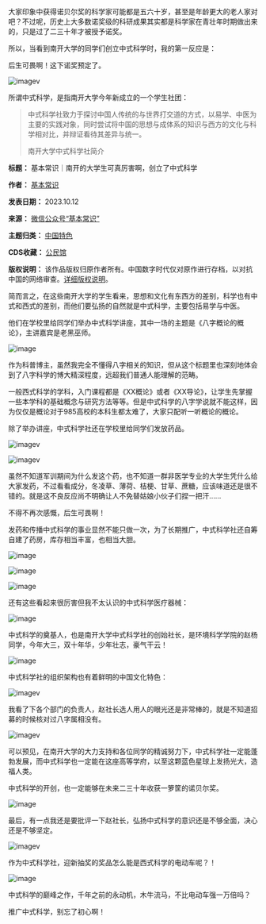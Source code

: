 大家印象中获得诺贝尔奖的科学家可能都是五六十岁，甚至是年龄更大的老人家对吧？不过呢，历史上大多数诺奖级的科研成果其实都是科学家在青壮年时期做出来的，只是过了二三十年才被授予诺奖。


所以，当看到南开大学的同学们创立中式科学时，我的第一反应是：


后生可畏啊！这下诺奖预定了。


![imagev](https://chinadigitaltimes.net/chinese/files/2023/10/post-701065-6527a9ea1c6ff.)


所谓中式科学，是指南开大学今年新成立的一个学生社团：



> 
> 中式科学社致力于探讨中国人传统的与世界打交道的方式，以易学、中医为主要的实践对象，同时尝试将中国的思想与成体系的知识与西方的文化与科学相对比，并辩证看待其差异与统一。
> 
> 
> 南开大学中式科学社简介
> 
> 
> 




**标题：** 基本常识｜南开的大学生可真厉害啊，创立了中式科学  

**作者：** [基本常识](https://chinadigitaltimes.net/space/基本常识)  

**发表日期：** 2023.10.12  

**来源：** [微信公众号“基本常识”](https://mp.weixin.qq.com/s/QXpNpjKOw181lAJ6_OntbQ)  

**主题归类：** [中国特色](https://chinadigitaltimes.net/space/中国特色)  

**CDS收藏：** [公民馆](https://chinadigitaltimes.net/space/%E5%85%AC%E6%B0%91%E9%A6%86)  

**版权说明：** 该作品版权归原作者所有。中国数字时代仅对原作进行存档，以对抗中国的网络审查。[详细版权说明](https://chinadigitaltimes.net/chinese/copyright)。


简而言之，在这些南开大学的学生看来，思想和文化有东西方的差别，科学也有中式和西式的差别，而他们要弘扬的自然就是中式科学，主要包括易学与中医。


他们在学校里给同学们举办中式科学讲座，其中一场的主题是《八字概论的概论》，主讲嘉宾是老黑巫师。


![image](https://chinadigitaltimes.net/chinese/files/2023/10/post-701065-6527a9ea23e5e.)


作为科普博主，虽然我完全不懂得八字相关的知识，但从这个标题里也深刻地体会到了八字科学的博大精深程度，远超我们普通人能理解的范畴。


一般西式科学的学科，入门课程都是《XX概论》或者《XX导论》，让学生先掌握一些本学科的基础概念与研究方法等等。但是中式科学的八字学说就不能这样，因为仅仅是概论对于985高校的本科生都太难了，大家只配听一听概论的概论。


除了举办讲座，中式科学社还在学校里给同学们发放药品。


![imagev](https://chinadigitaltimes.net/chinese/files/2023/10/post-701065-6527a9ea2b876.)


![imagev](https://chinadigitaltimes.net/chinese/files/2023/10/post-701065-6527a9ea34cb7.)


虽然不知道军训期间为什么发这个药，也不知道一群非医学专业的大学生凭什么给大家发药，不过看看成分，冬凌草、薄荷、桔梗、甘草、蔗糖，应该味道还是很不错的。就是这不良反应尚不明确让人不免替姑娘小伙子们捏一把汗……


不得不再次感慨，后生可畏啊！


发药和传播中式科学的事业显然不能只做一次，为了长期推广，中式科学社还自筹自建了药房，库存相当丰富，也相当大胆。


![image](https://chinadigitaltimes.net/chinese/files/2023/10/post-701065-6527a9ea3c3f7.)


![image](https://chinadigitaltimes.net/chinese/files/2023/10/post-701065-6527a9ea44139.)


![image](https://chinadigitaltimes.net/chinese/files/2023/10/post-701065-6527a9ea4ba31.)


还有这些看起来很厉害但我不太认识的中式科学医疗器械：


![image](https://chinadigitaltimes.net/chinese/files/2023/10/post-701065-6527a9ea53a2e.)


中式科学的奠基人，也是南开大学中式科学社的创始社长，是环境科学学院的赵杨同学，今年大三，双十年华，少年壮志，豪气干云！


![image](https://chinadigitaltimes.net/chinese/files/2023/10/post-701065-6527a9ea5ab25.)


中式科学社的组织架构也有着鲜明的中国文化特色：


![imagev](https://chinadigitaltimes.net/chinese/files/2023/10/post-701065-6527a9ea62702.)


我看了下各个部门的负责人，赵社长选人用人的眼光还是非常棒的，就是不知道招募的时候核对过八字属相没有。


![imagev](https://chinadigitaltimes.net/chinese/files/2023/10/post-701065-6527a9ea6ae50.)


可以预见，在南开大学的大力支持和各位同学的精诚努力下，中式科学社一定能蓬勃发展，而中式科学也一定能在这座高等学府，以至这颗蓝色星球上发扬光大，造福人类。


中式科学的开创，也一定能够在未来二三十年收获一箩筐的诺贝尔奖。


![image](https://chinadigitaltimes.net/chinese/files/2023/10/post-701065-6527a9ea73098.)


最后，有一点我还是要批评一下赵社长，弘扬中式科学的意识还是不够全面，决心还是不够坚定。


![imagev](https://chinadigitaltimes.net/chinese/files/2023/10/post-701065-6527a9ea7cbbf.)


作为中式科学社，迎新抽奖的奖品怎么能是西式科学的电动车呢？！


![image](https://chinadigitaltimes.net/chinese/files/2023/10/post-701065-6527a9ea85da3.)


中式科学的巅峰之作，千年之前的永动机，木牛流马，不比电动车强一万倍吗？


推广中式科学，别忘了初心啊！

